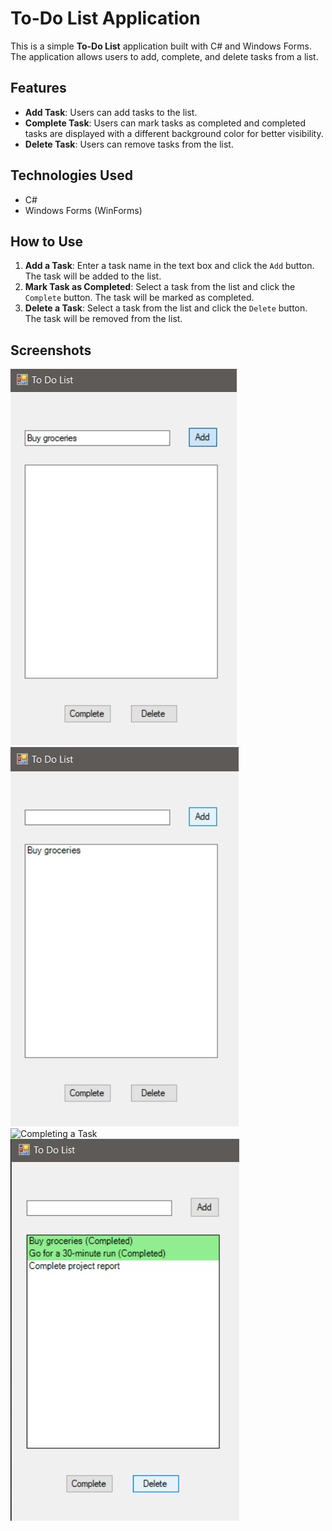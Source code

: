 # To-Do List Application

This is a simple **To-Do List** application built with C# and Windows Forms. The application allows users to add, complete, and delete tasks from a list.

## Features

- **Add Task**: Users can add tasks to the list.
- **Complete Task**: Users can mark tasks as completed and completed tasks are displayed with a different background color for better visibility.
- **Delete Task**: Users can remove tasks from the list.

## Technologies Used

- C#
- Windows Forms (WinForms)

## How to Use

1. **Add a Task**: Enter a task name in the text box and click the `Add` button. The task will be added to the list.
2. **Mark Task as Completed**: Select a task from the list and click the `Complete` button. The task will be marked as completed.
3. **Delete a Task**: Select a task from the list and click the `Delete` button. The task will be removed from the list.

## Screenshots

![Adding a Task](https://github.com/rumeysaulusoy/ToDoList/raw/main/screenshot1.jpg)
![Adding a Task](https://github.com/rumeysaulusoy/ToDoList/raw/main/screenshot2.jpg)
![Completing a Task](htts://github.com/rumeysaulusoy/ToDoList/raw/main/screenshot3.jpg)
![Deleting a Task](https://github.com/rumeysaulusoy/ToDoList/raw/main/screenshot4.jpg)

